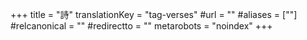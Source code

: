 +++
title = "詩"
translationKey = "tag-verses"
#url = ""
#aliases = [""]
#relcanonical = ""
#redirectto = ""
metarobots = "noindex"
+++
